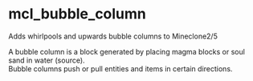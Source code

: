 # mcl_bubble_column
Adds whirlpools and upwards bubble columns to Mineclone2/5

A bubble column is a block generated by placing magma blocks or soul sand in water (source).<br>
Bubble columns push or pull entities and items in certain directions.
